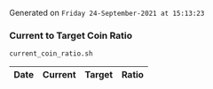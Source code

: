 Generated on `Friday 24-September-2021 at 15:13:23`

### Current to Target Coin Ratio
`current_coin_ratio.sh`

Date|Current|Target|Ratio
---|---|---|---
